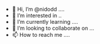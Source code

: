 - 👋 Hi, I’m @nidodd ....
- 👀 I’m interested in ..
- 🌱 I’m currently learning ....
- 💞️ I’m looking to collaborate on ...
- 📫 How to reach me ....

<!---
nidodd/nidodd is a ✨ special ✨ repository because its `README.md` (this file) appears on your GitHub profile.
You can click the Preview link to take a look at your changes.
--->
